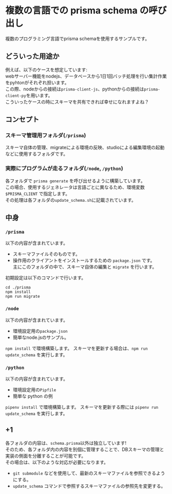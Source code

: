 # 複数の言語での prisma schema の呼び出し 
複数のプログラミング言語でprisma schemaを使用するサンプルです。

## どういった用途か
例えば、以下のケースを想定しています:  
webサーバー機能をnodejs、データベースから1日1回バッチ処理を行い集計作業をpyhtonがそれぞれ担います。  
この際、nodeからの接続は`prisma-client-js`、pythonからの接続は`prisma-client-py`を用います。  
こういったケースの時にスキーマを共有できれば幸せになれますよね？  

## コンセプト
### スキーマ管理用フォルダ(`/prisma`)
スキーマ自体の管理、migrateによる環境の反映、studioによる編集環境の起動などに使用するフォルダです。

### 実際にプログラムが走るフォルダ(`/node`, `/python`)
各フォルダで `prisma generate` を呼び出せるように構築しています。  
この場合、使用するジェネレータは言語ごとに異なるため、環境変数 `$PRISMA_CLIENT` で指定します。  
その処理は各フォルダの`update_schema.sh`に記載されています。

## 中身
### `/prisma`
以下の内容が含まれています。
* スキーマファイルそのものです。
* 操作用のクライアントをインストールするための `package.json` です。  
主にこのフォルダの中で、スキーマ自体の編集と `migrate` を行います。

初期設定は以下のコマンドで行います。

```
cd ./prisma
npm install
npm run migrate
```

### `/node`
以下の内容が含まれています。
* 環境設定用の`package.json`
* 簡単なnode.jsのサンプル。

`npm install` で環境構築します。
スキーマを更新する場合は、`npm run update_schema` を実行します。

### `/python`
以下の内容が含まれています。
* 環境設定用の`Pipfile`
* 簡単な python の例

`pipenv install` で環境構築します。
スキーマを更新する際には `pipenv run update_schema` を実行します。

## +1
各フォルダの内容は、`schema.prisma`以外は独立しています!  
そのため、各フォルダ内の内容を別個に管理することで、DBスキーマの管理と実装の側面を分離することが可能です。  
その場合は、以下のような対応が必要になります。
* `git submodule` などを使用して、最新のスキーマファイルを参照できるようにする。
* `update_schema` コマンドで参照するスキーマファイルの参照先を変更する。
